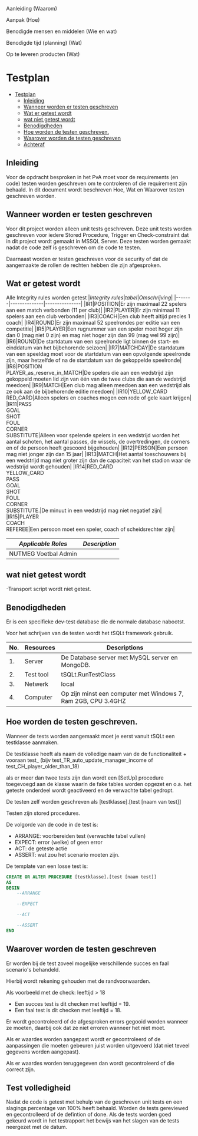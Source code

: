 Aanleiding (Waarom)

Aanpak (Hoe)

Benodigde mensen en middelen (Wie en wat)

Benodigde tijd (planning) (Wat)

Op te leveren producten (Wat)
# Testplan

- [Testplan](#testplan)
	- [Inleiding](#inleiding)
	- [Wanneer worden er testen geschreven](#wanneer-worden-er-testen-geschreven)
	- [Wat er getest wordt](#Wat-er-getest-wordt)
	- [wat niet getest wordt](#wat-niet-getest-wordt)
	- [Benodigdheden](#benodigdheden)
	- [Hoe worden de testen geschreven.](#hoe-worden-de-testen-geschreven)
	- [Waarover worden de testen geschreven](#waarover-worden-de-testen-geschreven)
	- [Achteraf](#achteraf)

## Inleiding

Voor de opdracht besproken in het PvA moet voor de requirements (en code) testen worden geschreven om te controleren of die requirement zijn behaald.
In dit document wordt beschreven Hoe, Wat en Waarover testen geschreven worden.

## Wanneer worden er testen geschreven

Voor dit project worden alleen unit tests geschreven.
Deze unit tests worden geschreven voor iedere Stored Procedure, Trigger en Check-constraint dat in dit project wordt gemaakt in MSSQL Server.
Deze testen worden gemaakt nadat de code zelf is geschreven om de code te testen.

Daarnaast worden er testen geschreven voor de security of dat de aangemaakte de rollen de rechten hebben die zijn afgesproken.

## Wat er getest wordt

Alle Integrity rules worden getest
|*Integrity rules*|*tabel*|*Omschrijving*|
|-------|--------------|---------------|
|IR1|POSITION|Er zijn maximaal 22 spelers aan een match verbonden (11 per club)|
|IR2|PLAYER|Er zijn minimaal 11 spelers aan een club verbonden|
|IR3|COACH|Een club heeft altijd precies 1 coach|
|IR4|ROUND|Er zijn maximaal 52 speelrondes per editie van een competitie|
|IR5|PLAYER|Een rugnummer van een speler moet hoger zijn dan 0 (mag niet 0 zijn) en mag niet hoger zijn dan 99 (mag wel 99 zijn)|
|IR6|ROUND|De startdatum van een speelronde ligt binnen de start- en einddatum van het bijbehorende seizoen|
|IR7|MATCHDAY|De startdatum van een speeldag moet voor de startdatum van een opvolgende speelronde zijn, maar hetzelfde of na de startdatum van de gekoppelde speelronde|
|IR8|POSITION<BR>PLAYER_as_reserve_in_MATCH|De spelers die aan een wedstrijd zijn gekoppeld moeten lid zijn van één van de twee clubs die aan de wedstrijd meedoen|
|IR9|MATCH|Een club mag alleen meedoen aan een wedstrijd als ze ook aan de bijbehorende editie meedoen|
|IR10|YELLOW_CARD<BR>RED_CARD|Alleen spelers en coaches mogen een rode of gele kaart krijgen|
|IR11|PASS<BR>GOAL<BR>SHOT<BR>FOUL<BR>CORNER<BR>SUBSTITUTE|Alleen voor spelende spelers in een wedstrijd worden het aantal schoten, het aantal passes, de wissels, de overtredingen, de corners en of de persoon heeft gescoord bijgehouden|
|IR12|PERSON|Een persoon mag niet jonger zijn dan 15 jaar|
|IR13|MATCH|Het aantal toeschouwers bij een wedstrijd mag niet groter zijn dan de capaciteit van het stadion waar de wedstrijd wordt gehouden|
|IR14|RED_CARD<BR>YELLOW_CARD<BR>PASS<BR>GOAL<BR>SHOT<BR>FOUL<BR>CORNER<BR>SUBSTITUTE.|De minuut in een wedstrijd mag niet negatief zijn|
|IR15|PLAYER<BR>COACH<BR>REFEREE|Een persoon moet een speler, coach of scheidsrechter zijn|

|*Applicable Roles*|*Description*|
|---------------|--------------|
|NUTMEG Voetbal Admin||

## wat niet getest wordt

-Transport script wordt niet getest.

## Benodigdheden

Er is een specifieke dev-test database die de normale database nabootst.

Voor het schrijven van de testen wordt het tSQLt framework gebruik.

|No.|Resources|Descriptions|
|--|--|--|
|1.|Server|De Database server met MySQL server en MongoDB.|
|2.|Test tool|tSQLt.RunTestClass|
|3.|Netwerk|local|
|4.|Computer|Op zijn minst een computer met Windows 7, Ram 2GB, CPU 3.4GHZ|

## Hoe worden de testen geschreven.

Wanneer de tests worden aangemaakt moet je eerst vanuit tSQLt een testklasse aanmaken. 

De testklasse heeft als naam de volledige naam van de  de functionaliteit + vooraan test_ (bijv test_TR_auto_update_manager_income of test_CH_player_older_than_18)

als er meer dan twee tests zijn dan wordt een \[SetUp\] procedure toegevoegd aan de klasse waarin de fake tables worden opgezet en o.a. het geteste onderdeel wordt geactiveerd en de verwachte tabel gedropt.

De testen zelf worden geschreven als \[testklasse\].\[test \[naam van test\]\]

Testen zijn stored procedures.

De volgorde van de code in de test is:
- ARRANGE: voorbereiden test (verwachte tabel vullen)
- EXPECT: error (welke) of geen error
- ACT: de geteste actie
- ASSERT: wat zou het scenario moeten zijn.

De template van een losse test is:

```SQL
CREATE OR ALTER PROCEDURE [testklasse].[test [naam test]]
AS
BEGIN
	--ARRANGE

	--EXPECT

	--ACT

	--ASSERT
END
```

## Waarover worden de testen geschreven

Er worden bij de test zoveel mogelijke verschillende succes en faal scenario's behandeld.

Hierbij wordt rekening gehouden met de randvoorwaarden.

Als voorbeeld met de check: leeftijd > 18

- Een succes test is dit checken met leeftijd = 19.
- Een faal test is dit checken met leeftijd = 18.

Er wordt gecontroleerd of de afgesproken errors gegooid worden wanneer ze moeten, daarbij ook dat ze niet erroren wanneer het niet moet.

Als er waardes worden aangepast wordt er gecontroleerd of de aanpassingen die moeten gebeuren juist worden uitgevoerd (dat niet teveel gegevens worden aangepast).

Als er waardes worden teruggegeven dan wordt gecontroleerd of die correct zijn.

## Test volledigheid

Nadat de code is getest met behulp van de geschreven unit tests en een slagings percentage van 100% heeft behaald. Worden de tests gereviewed en gecontrolleerd of de defintion of done. Als de tests worden goed gekeurd wordt in het testrapport het bewijs van het slagen van de tests neergezet met de datum.